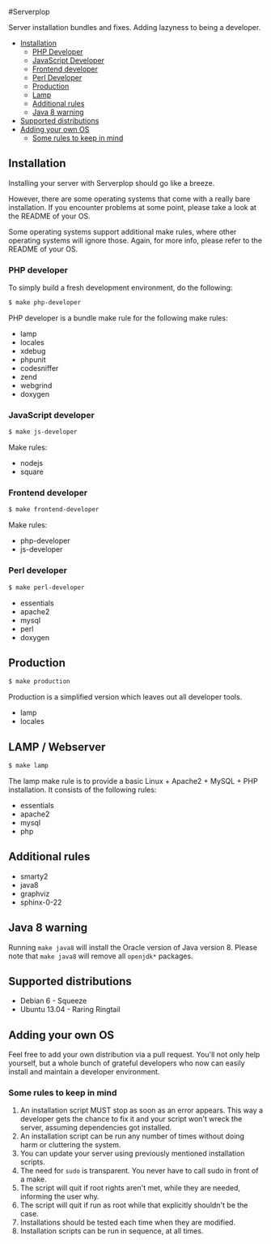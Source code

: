 #Serverplop

Server installation bundles and fixes. Adding lazyness to being a developer.

- [Installation](#installation)
  - [PHP Developer](#php-developer)
  - [JavaScript Developer](#javascript-developer)
  - [Frontend developer](#frontend-developer)
  - [Perl Developer](#perl-developer)
  - [Production](#production)
  - [Lamp](#lamp)
  - [Additional rules](#additional-rules)
  - [Java 8 warning](#java-8-warning)
- [Supported distributions](#supported-distributions)
- [Adding your own OS](#adding-your-own-os)
  - [Some rules to keep in mind](#some-rules-to-keep-in-mind)

## Installation

Installing your server with Serverplop should go like a breeze.

However, there are some operating systems that come with a really bare installation.
If you encounter problems at some point, please take a look at the README of your OS.

Some operating systems support additional make rules, where other operating systems will ignore those.
Again, for more info, please refer to the README of your OS.

### PHP developer

To simply build a fresh development environment, do the following:


```bash
$ make php-developer
```
PHP developer is a bundle make rule for the following make rules:

- lamp
- locales
- xdebug
- phpunit
- codesniffer
- zend
- webgrind
- doxygen

### JavaScript developer

```bash
$ make js-developer
```

Make rules:

- nodejs
- square

### Frontend developer

```bash
$ make frontend-developer
```

Make rules:

- php-developer
- js-developer

### Perl developer

```bash
$ make perl-developer
```

- essentials
- apache2
- mysql
- perl
- doxygen

## Production

```bash
$ make production
```

Production is a simplified version which leaves out all developer tools.

- lamp
- locales

## LAMP / Webserver

```bash
$ make lamp
```
The lamp make rule is to provide a basic Linux + Apache2 + MySQL + PHP installation. It consists of the following rules:

- essentials
- apache2
- mysql
- php

## Additional rules

- smarty2
- java8
- graphviz
- sphinx-0-22

## Java 8 warning

Running `make java8` will install the Oracle version of Java version 8.
Please note that `make java8` will remove all `openjdk*` packages.

## Supported distributions
- Debian 6 - Squeeze
- Ubuntu 13.04 - Raring Ringtail

## Adding your own OS
Feel free to add your own distribution via a pull request. You'll not only help yourself, but a whole bunch of grateful developers who now can easily install and maintain a developer environment.

### Some rules to keep in mind
1. An installation script MUST stop as soon as an error appears. This way a developer gets the chance to fix it and your script won't wreck the server, assuming dependencies got installed.
2. An installation script can be run any number of times without doing harm or cluttering the system.
3. You can update your server using previously mentioned installation scripts.
4. The need for `sudo` is transparent. You never have to call sudo in front of a make.
5. The script will quit if root rights aren't met, while they are needed, informing the user why.
6. The script will quit if run as root while that explicitly shouldn't be the case.
7. Installations should be tested each time when they are modified.
8. Installation scripts can be run in sequence, at all times.
